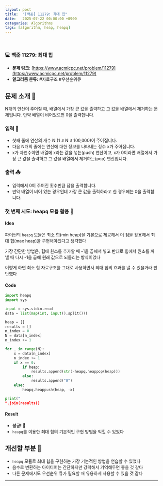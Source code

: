 ```yaml
---
layout: post
title:  "[백준] 11279: 최대 힙"
date:   2025-07-22 00:00:00 +0900
categories: Algorithms
tags: [algorithm, heap, heapq]
---
```


<br>

### 💻 백준 11279: 최대 힙

- **문제 링크:** [https://www.acmicpc.net/problem/11279](https://www.acmicpc.net/problem/11279)
- **알고리즘 분류:** #자료구조 #우선순위큐

## 문제 소개 🧐

N개의 연산이 주어질 때, 배열에서 가장 큰 값을 출력하고 그 값을 배열에서 제거하는 문제입니다. 만약 배열이 비어있으면 0을 출력합니다.

### 입력 📝

- 첫째 줄에 연산의 개수 N (1 ≤ N ≤ 100,000)이 주어집니다.
- 다음 N개의 줄에는 연산에 대한 정보를 나타내는 정수 x가 주어집니다.
- x가 자연수이면 배열에 x라는 값을 넣는(push) 연산이고, x가 0이라면 배열에서 가장 큰 값을 출력하고 그 값을 배열에서 제거하는(pop) 연산입니다.

### 출력 📤

- 입력에서 0이 주어진 횟수만큼 답을 출력합니다.
- 만약 배열이 비어 있는 경우인데 가장 큰 값을 출력하라고 한 경우에는 0을 출력합니다.

### 첫 번째 시도: heapq 모듈 활용 🚀

#### Idea

파이썬의 `heapq` 모듈은 최소 힙(min heap)을 기본으로 제공해서
이 점을 활용해서 최대 힙(max heap)을 구현해야겠다고 생각했다

가장 간단한 방법은, 힙에 원소를 추가할 때 -1을 곱해서 넣고
반대로 힙에서 원소를 꺼낼 때 다시 -1을 곱해 원래 값으로 되돌리는 방식이었다

이렇게 하면 최소 힙 자료구조를 그대로 사용하면서 최대 힙의 효과를 낼 수 있을거라 판단했다

#### Code

```python
import heapq
import sys

input = sys.stdin.read
data = list(map(int, input().split()))

heap = []
results = []
n_index = 0
N = data[n_index]
n_index += 1

for _ in range(N):
    x = data[n_index]
    n_index += 1
    if x == 0:
        if heap:
            results.append(str(-heapq.heappop(heap)))
        else:
            results.append("0")
    else:
        heapq.heappush(heap, -x)

print("
".join(results))
```

#### Result

- **성공!** 🎉
- `heapq`를 이용한 최대 힙의 기본적인 구현 방법을 익힐 수 있었다

## 개선할 부분 🤔

- `heapq` 모듈로 최대 힙을 구현하는 가장 기본적인 방법을 연습할 수 있었다
- 음수로 변환하는 아이디어는 간단하지만 강력해서 기억해두면 좋을 것 같다
- 다른 문제에서도 우선순위 큐가 필요할 때 유용하게 사용할 수 있을 것 같다

---